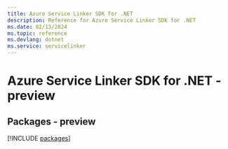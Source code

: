 ```yaml
---
title: Azure Service Linker SDK for .NET
description: Reference for Azure Service Linker SDK for .NET
ms.date: 02/13/2024
ms.topic: reference
ms.devlang: dotnet
ms.service: servicelinker
---
```

# Azure Service Linker SDK for .NET - preview
## Packages - preview
[!INCLUDE [packages](service-linker-index.md)]